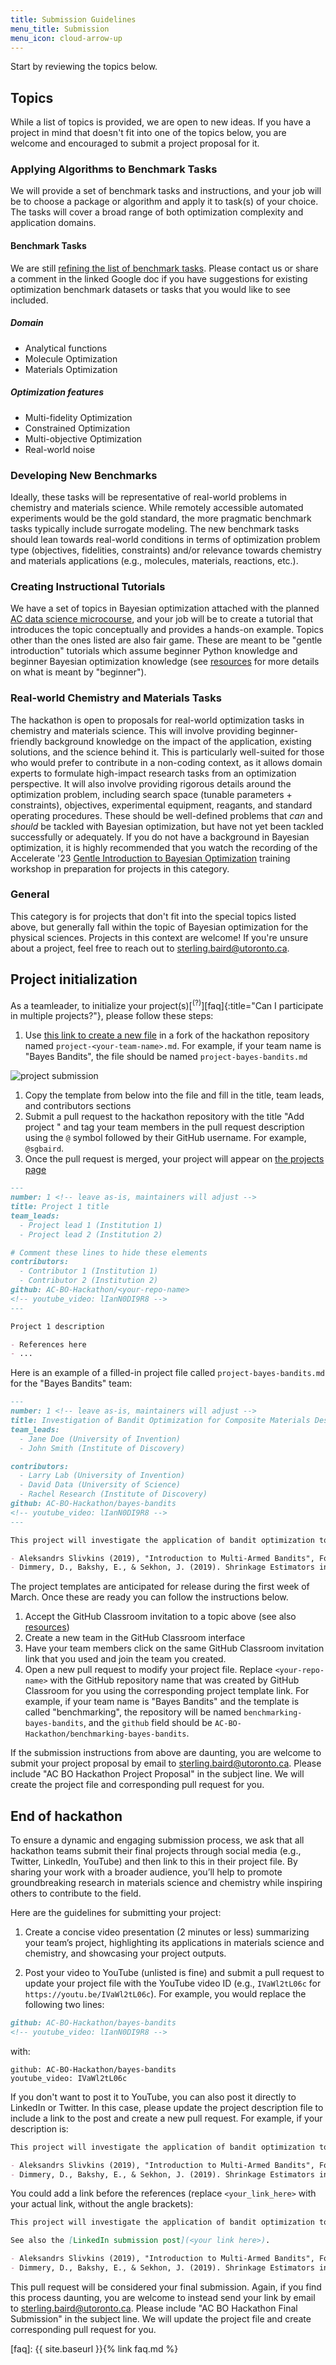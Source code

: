 ```yaml
---
title: Submission Guidelines
menu_title: Submission
menu_icon: cloud-arrow-up
---
```


Start by reviewing the topics below.

## Topics

While a list of topics is provided, we are open to new ideas. If you have a project in mind that doesn't fit into one of the topics below, you are welcome and encouraged to submit a project proposal for it.

### Applying Algorithms to Benchmark Tasks

We will provide a set of benchmark tasks and instructions, and your job will be to choose a package or algorithm and apply it to task(s) of your choice. The tasks will cover a broad range of both optimization complexity and application domains.

#### Benchmark Tasks

We are still [refining the list of benchmark tasks](https://docs.google.com/spreadsheets/d/1Lua48pb5S2Xw9oerLSKy6dXmc2zh3H4JKNT8ZNdbigM/edit?usp=sharing). Please contact us or share a comment in the linked Google doc if you have suggestions for existing optimization benchmark datasets or tasks that you would like to see included.

##### Domain

- Analytical functions
- Molecule Optimization
- Materials Optimization

##### Optimization features

- Multi-fidelity Optimization
- Constrained Optimization
- Multi-objective Optimization
- Real-world noise

### Developing New Benchmarks

Ideally, these tasks will be representative of real-world problems in chemistry and materials science. While remotely accessible automated experiments would be the gold standard, the more pragmatic benchmark tasks typically include surrogate modeling. The new benchmark tasks should lean towards real-world conditions in terms of optimization problem type (objectives, fidelities, constraints) and/or relevance towards chemistry and materials applications (e.g., molecules, materials, reactions, etc.).

### Creating Instructional Tutorials

We have a set of topics in Bayesian optimization attached with the planned [AC data science microcourse](https://ac-microcourses.readthedocs.io/en/latest/courses/data-science/overview.html), and your job will be to create a tutorial that introduces the topic conceptually and provides a hands-on example. Topics other than the ones listed are also fair game. These are meant to be "gentle introduction" tutorials which assume beginner Python knowledge and beginner Bayesian optimization knowledge (see [resources](_/../resources.md) for more details on what is meant by "beginner").

### Real-world Chemistry and Materials Tasks

The hackathon is open to proposals for real-world optimization tasks in chemistry and materials science. This will involve providing beginner-friendly background knowledge on the impact of the application, existing solutions, and the science behind it. This is particularly well-suited for those who would prefer to contribute in a non-coding context, as it allows domain experts to formulate high-impact research tasks from an optimization perspective. It will also involve providing rigorous details around the optimization problem, including search space (tunable parameters + constraints), objectives, experimental equipment, reagants, and standard operating procedures. These should be well-defined problems that *can* and *should* be tackled with Bayesian optimization, but have not yet been tackled successfully or adequately. If you do not have a background in Bayesian optimization, it is highly recommended that you watch the recording of the Accelerate '23 [Gentle Introduction to Bayesian Optimization](https://youtu.be/IVaWl2tL06c) training workshop in preparation for projects in this category.

### General

This category is for projects that don't fit into the special topics listed above, but generally fall within the topic of Bayesian optimization for the physical sciences. Projects in this context are welcome! If you're unsure about a project, feel free to reach out to [sterling.baird@utoronto.ca](mailto:sterling.baird@utoronto.ca).

## Project initialization

As a teamleader, to initialize your project(s)[<sup>(?)</sup>][faq]{:title="Can I participate in multiple projects?"}, please follow these steps:

1. Use [this link to create a new file](https://github.com/AC-BO-Hackathon/ac-bo-hackathon.github.io/new/main/_projects) in a fork of the hackathon repository named `project-<your-team-name>.md`. For example, if your team name is "Bayes Bandits", the file should be named `project-bayes-bandits.md`

![project submission](../assets/project-submission.png)

1. Copy the template from below into the file and fill in the title, team leads, and contributors sections
2. Submit a pull request to the hackathon repository with the title "Add project <your-team-name>" and tag your team members in the pull request description using the `@` symbol followed by their GitHub username. For example, `@sgbaird`.
3. Once the pull request is merged, your project will appear on [the projects page](_/../../projects.md)

```markdown
---
number: 1 <!-- leave as-is, maintainers will adjust -->
title: Project 1 title
team_leads:
  - Project lead 1 (Institution 1)
  - Project lead 2 (Institution 2)

# Comment these lines to hide these elements
contributors:
  - Contributor 1 (Institution 1)
  - Contributor 2 (Institution 2)
github: AC-BO-Hackathon/<your-repo-name>
<!-- youtube_video: lIanN0DI9R8 -->
---

Project 1 description

- References here
- ...
```

Here is an example of a filled-in project file called `project-bayes-bandits.md` for the "Bayes Bandits" team:

```markdown
---
number: 1 <!-- leave as-is, maintainers will adjust -->
title: Investigation of Bandit Optimization for Composite Materials Design
team_leads:
  - Jane Doe (University of Invention)
  - John Smith (Institute of Discovery)

contributors:
  - Larry Lab (University of Invention)
  - David Data (University of Science)
  - Rachel Research (Institute of Discovery)
github: AC-BO-Hackathon/bayes-bandits
<!-- youtube_video: lIanN0DI9R8 -->
---

This project will investigate the application of bandit optimization to the design of composite materials. We will focus on the optimization of the mechanical properties of the composite materials, such as strength, stiffness, and toughness as a function of the fiber types and matrix materials. We will compare the performance of bandit optimization with the performance of Bayesian optimization using featurization tactics for this highly discrete space.

- Aleksandrs Slivkins (2019), "Introduction to Multi-Armed Bandits", Foundations and Trends in Machine Learning: Vol. 12: No. 1-2, pp 1-286. http://dx.doi.org/10.1561/2200000068
- Dimmery, D., Bakshy, E., & Sekhon, J. (2019). Shrinkage Estimators in Online Experiments. arXiv. https://doi.org/10.48550/ARXIV.1904.12918
```

The project templates are anticipated for release during the first week of March. Once these are ready you can follow the instructions below.

1. Accept the GitHub Classroom invitation to a topic above (see also [resources](_/../resources.md))
2. Create a new team in the GitHub Classroom interface
3. Have your team members click on the same GitHub Classroom invitation link that you used and join the team you created.
4. Open a new pull request to modify your project file. Replace `<your-repo-name>` with the GitHub repository name that was created by GitHub Classroom for you using the corresponding project template link. For example, if your team name is "Bayes Bandits" and the template is called "benchmarking", the repository will be named `benchmarking-bayes-bandits`, and the `github` field should be `AC-BO-Hackathon/benchmarking-bayes-bandits`.

If the submission instructions from above are daunting, you are welcome to submit your project proposal by email to [sterling.baird@utoronto.ca](mailto:sterling.baird@utoronto.ca). Please include "AC BO Hackathon Project Proposal" in the subject line. We will create the project file and corresponding pull request for you.

## End of hackathon

To ensure a dynamic and engaging submission process, we ask that all hackathon teams submit their final projects through social media (e.g., Twitter, LinkedIn, YouTube) and then link to this in their project file. By sharing your work with a broader audience, you’ll help to promote groundbreaking research in materials science and chemistry while inspiring others to contribute to the field.

Here are the guidelines for submitting your project:

1. Create a concise video presentation (2 minutes or less) summarizing your team’s project, highlighting its applications in materials science and chemistry, and showcasing your project outputs.

2. Post your video to YouTube (unlisted is fine) and submit a pull request to update your project file with the YouTube video ID (e.g., `IVaWl2tL06c` for `https://youtu.be/IVaWl2tL06c`). For example, you would replace the following two lines:

```markdown
github: AC-BO-Hackathon/bayes-bandits
<!-- youtube_video: lIanN0DI9R8 -->
```
with:
```
github: AC-BO-Hackathon/bayes-bandits
youtube_video: IVaWl2tL06c
```

If you don't want to post it to YouTube, you can also post it directly to LinkedIn or Twitter. In this case, please update the project description file to include a link to the post and create a new pull request. For example, if your description is:

```markdown
This project will investigate the application of bandit optimization to the design of composite materials. We will focus on the optimization of the mechanical properties of the composite materials, such as strength, stiffness, and toughness as a function of the fiber types and matrix materials. We will compare the performance of bandit optimization with the performance of Bayesian optimization using featurization tactics for this highly discrete space.

- Aleksandrs Slivkins (2019), "Introduction to Multi-Armed Bandits", Foundations and Trends in Machine Learning: Vol. 12: No. 1-2, pp 1-286. http://dx.doi.org/10.1561/2200000068
- Dimmery, D., Bakshy, E., & Sekhon, J. (2019). Shrinkage Estimators in Online Experiments. arXiv. https://doi.org/10.48550/ARXIV.1904.12918
```

You could add a link before the references (replace `<your_link_here>` with your actual link, without the angle brackets):

```markdown
This project will investigate the application of bandit optimization to the design of composite materials. We will focus on the optimization of the mechanical properties of the composite materials, such as strength, stiffness, and toughness as a function of the fiber types and matrix materials. We will compare the performance of bandit optimization with the performance of Bayesian optimization using featurization tactics for this highly discrete space.

See also the [LinkedIn submission post](<your link here>).

- Aleksandrs Slivkins (2019), "Introduction to Multi-Armed Bandits", Foundations and Trends in Machine Learning: Vol. 12: No. 1-2, pp 1-286. http://dx.doi.org/10.1561/2200000068
- Dimmery, D., Bakshy, E., & Sekhon, J. (2019). Shrinkage Estimators in Online Experiments. arXiv. https://doi.org/10.48550/ARXIV.1904.12918
```

This pull request will be considered your final submission. Again, if you find this process daunting, you are welcome to instead send your link by email to sterling.baird@utoronto.ca. Please include "AC BO Hackathon Final Submission" in the subject line. We will update the project file and create corresponding pull request for you.

[faq]: {{ site.baseurl }}{% link faq.md %}
